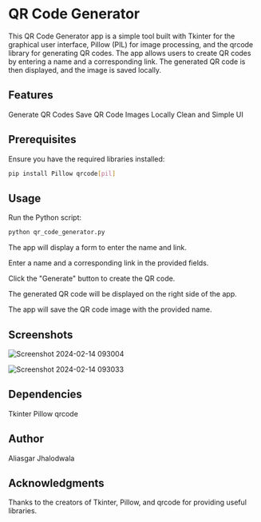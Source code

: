 # QR Code Generator

This QR Code Generator app is a simple tool built with Tkinter for the graphical user interface, Pillow (PIL) for image processing, and the qrcode library for generating QR codes. The app allows users to create QR codes by entering a name and a corresponding link. The generated QR code is then displayed, and the image is saved locally.

## Features
Generate QR Codes
Save QR Code Images Locally
Clean and Simple UI

## Prerequisites
Ensure you have the required libraries installed:

``` bash
pip install Pillow qrcode[pil]
```

## Usage
Run the Python script:

```bash
python qr_code_generator.py
```
The app will display a form to enter the name and link.

Enter a name and a corresponding link in the provided fields.

Click the "Generate" button to create the QR code.

The generated QR code will be displayed on the right side of the app.

The app will save the QR code image with the provided name.

## Screenshots
![Screenshot 2024-02-14 093004](https://github.com/ajhalodwala91/QR-Code-Generator/assets/108600931/33ef534e-b028-4cdc-9f3d-89ae8a86f057)

![Screenshot 2024-02-14 093033](https://github.com/ajhalodwala91/QR-Code-Generator/assets/108600931/49c7bb4e-6117-4954-b2af-505a24883f13)

## Dependencies
Tkinter
Pillow
qrcode

## Author
Aliasgar Jhalodwala

## Acknowledgments
Thanks to the creators of Tkinter, Pillow, and qrcode for providing useful libraries.
